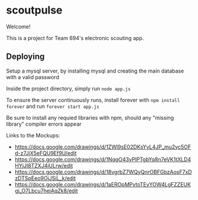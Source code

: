 # scoutpulse

Welcome!

This is a project for Team 694's electronic scouting app.

## Deploying

Setup a mysql server, by installing mysql and creating the main database with a valid password

Inside the project directory, simply run `node app.js`

To ensure the server continuously runs, install forever with `npm install forever` and run `forever start app.js`

Be sure to install any requied libraries with npm, should any
"missing library" compiler errors appear

Links to the Mockups:
- https://docs.google.com/drawings/d/1ZWl9sE02DKsYvL4JP_mu2yc5OFd-z7JjX5eFQU9Ef9U/edit
- https://docs.google.com/drawings/d/1NqgO43yPlPTgbYq8n7eVK1tXLD4HYjJI8TZXJ4iULrw/edit
- https://docs.google.com/drawings/d/18vgrbZ7WQyQnrOBFGbzAosF7xDzDTSpEeo9OjJSiL_k/edit
- https://docs.google.com/drawings/d/1aEROpMPvtoTEyYOW4LgFZZEUKgj_O7Lbcu7hejAqZk8/edit
